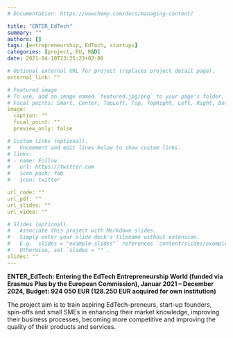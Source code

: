 ```yaml
---
# Documentation: https://wowchemy.com/docs/managing-content/

title: "ENTER_EdTech"
summary: ""
authors: []
tags: [entrepreneurship, EdTech, startups]
categories: [project, EU, R&D]
date: 2021-04-10T23:25:23+02:00

# Optional external URL for project (replaces project detail page).
external_link: ""

# Featured image
# To use, add an image named `featured.jpg/png` to your page's folder.
# Focal points: Smart, Center, TopLeft, Top, TopRight, Left, Right, BottomLeft, Bottom, BottomRight.
image:
  caption: ""
  focal_point: ""
  preview_only: false

# Custom links (optional).
#   Uncomment and edit lines below to show custom links.
# links:
# - name: Follow
#   url: https://twitter.com
#   icon_pack: fab
#   icon: twitter

url_code: ""
url_pdf: ""
url_slides: ""
url_video: ""

# Slides (optional).
#   Associate this project with Markdown slides.
#   Simply enter your slide deck's filename without extension.
#   E.g. `slides = "example-slides"` references `content/slides/example-slides.md`.
#   Otherwise, set `slides = ""`.
slides: ""
---
```


**ENTER_EdTech: Entering the EdTech Entrepreneurship World (funded via Erasmus Plus by the European Commission), Januar 2021 – December 2024, Budget: 924 050 EUR (128.250 EUR acquired for own institution)**

The project aim is to train aspiring EdTech-preneurs, start-up founders, spin-offs and small SMEs in enhancing their market knowledge, improving their business processes, becoming more competitive and improving the quality of their products and services.